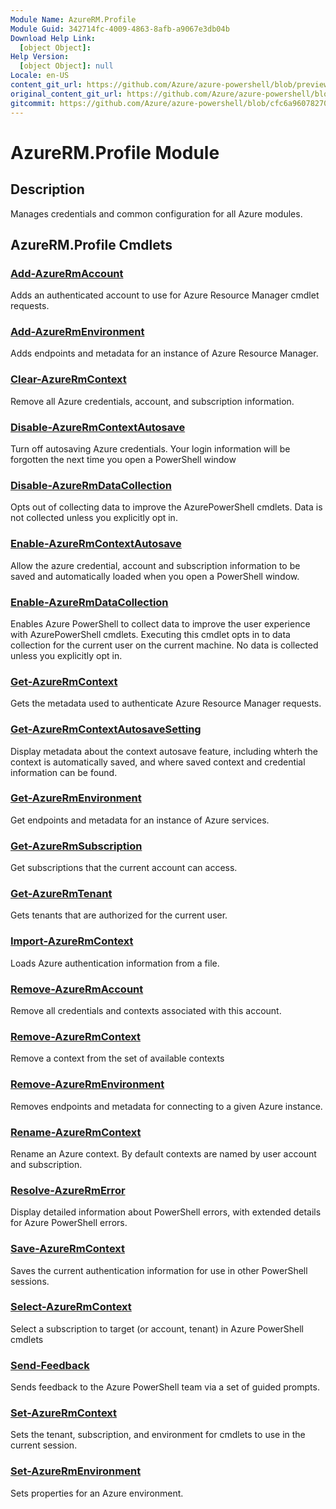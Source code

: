 ```yaml
---
Module Name: AzureRM.Profile
Module Guid: 342714fc-4009-4863-8afb-a9067e3db04b
Download Help Link:
  [object Object]:
Help Version:
  [object Object]: null
Locale: en-US
content_git_url: https://github.com/Azure/azure-powershell/blob/preview/src/ResourceManager/Profile/Commands.Profile/help/AzureRM.Profile.md
original_content_git_url: https://github.com/Azure/azure-powershell/blob/preview/src/ResourceManager/Profile/Commands.Profile/help/AzureRM.Profile.md
gitcommit: https://github.com/Azure/azure-powershell/blob/cfc6a96078270da5caa8b1924dd150a6ccdaa584
---
```


# AzureRM.Profile Module
## Description
Manages credentials and common configuration for all Azure modules.

## AzureRM.Profile Cmdlets
### [Add-AzureRmAccount](Add-AzureRmAccount.md)
Adds an authenticated account to use for Azure Resource Manager cmdlet requests.

### [Add-AzureRmEnvironment](Add-AzureRmEnvironment.md)
Adds endpoints and metadata for an instance of Azure Resource Manager.

### [Clear-AzureRmContext](Clear-AzureRmContext.md)
Remove all Azure credentials, account, and subscription information.

### [Disable-AzureRmContextAutosave](Disable-AzureRmContextAutosave.md)
Turn off autosaving Azure credentials.  Your login information will be forgotten the next time you open a PowerShell window

### [Disable-AzureRmDataCollection](Disable-AzureRmDataCollection.md)
Opts out of collecting data to improve the AzurePowerShell cmdlets. 
Data is not collected unless you explicitly opt in.

### [Enable-AzureRmContextAutosave](Enable-AzureRmContextAutosave.md)
Allow the azure credential, account and subscription information to be saved and automatically loaded when you open a PowerShell window. 

### [Enable-AzureRmDataCollection](Enable-AzureRmDataCollection.md)
Enables Azure PowerShell to collect data to improve the user experience with AzurePowerShell cmdlets.
Executing this cmdlet opts in to data collection for the current user on the current machine.
No data is collected unless you explicitly opt in.

### [Get-AzureRmContext](Get-AzureRmContext.md)
Gets the metadata used to authenticate Azure Resource Manager requests.

### [Get-AzureRmContextAutosaveSetting](Get-AzureRmContextAutosaveSetting.md)
Display metadata about the context autosave feature, including whterh the context is 
automatically saved, and where saved context and credential information can be found.

### [Get-AzureRmEnvironment](Get-AzureRmEnvironment.md)
Get endpoints and metadata for an instance of Azure services.

### [Get-AzureRmSubscription](Get-AzureRmSubscription.md)
Get subscriptions that the current account can access.

### [Get-AzureRmTenant](Get-AzureRmTenant.md)
Gets tenants that are authorized for the current user.

### [Import-AzureRmContext](Import-AzureRmContext.md)
Loads Azure authentication information from a file.

### [Remove-AzureRmAccount](Remove-AzureRmAccount.md)
Remove all credentials and contexts associated with this account.

### [Remove-AzureRmContext](Remove-AzureRmContext.md)
Remove a context from the set of available contexts

### [Remove-AzureRmEnvironment](Remove-AzureRmEnvironment.md)
Removes endpoints and metadata for connecting to a given Azure instance.

### [Rename-AzureRmContext](Rename-AzureRmContext.md)
Rename an Azure context.  By default contexts are named by user account and subscription.

### [Resolve-AzureRmError](Resolve-AzureRmError.md)
Display detailed information about PowerShell errors, with extended details for Azure PowerShell errors.

### [Save-AzureRmContext](Save-AzureRmContext.md)
Saves the current authentication information for use in other PowerShell sessions.

### [Select-AzureRmContext](Select-AzureRmContext.md)
Select a subscription to target (or account, tenant) in Azure PowerShell cmdlets

### [Send-Feedback](Send-Feedback.md)
Sends feedback to the Azure PowerShell team via a set of guided prompts.

### [Set-AzureRmContext](Set-AzureRmContext.md)
Sets the tenant, subscription, and environment for cmdlets to use in the current session.

### [Set-AzureRmEnvironment](Set-AzureRmEnvironment.md)
Sets properties for an Azure environment.


